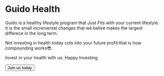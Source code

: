 # Guido Health

Guido is a healthy lifestyle program that *Just Fits* with your current lifestyle. It is the small incremental changes that we belive makes the largest differece in the long term. 

Not investing in health today cuts into your future profit:that is how compounding works😎.

Invest in your health with us: Happy Investing

<a href="https://rzp.io/l/7wBAgzWP"><button>Join us today</button></a>
